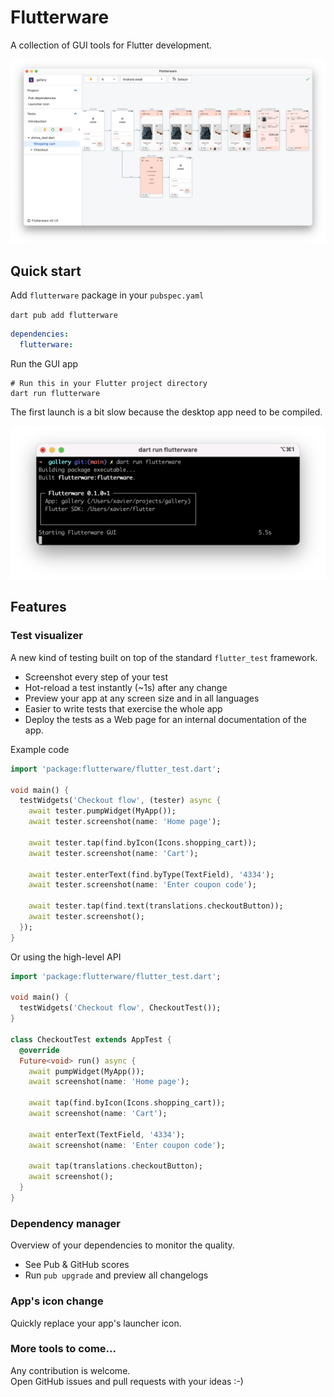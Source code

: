 
# Flutterware

A collection of GUI tools for Flutter development.

![screenshot](doc/screenshots/test_visualizer.png)

## Quick start

Add `flutterware` package in your `pubspec.yaml`

`dart pub add flutterware`

```yaml
dependencies:
  flutterware:
```

Run the GUI app

```shell
# Run this in your Flutter project directory
dart run flutterware
```
The first launch is a bit slow because the desktop app need to be compiled.

<img src="doc/screenshots/shell.png" alt="Flutterware shell" width="600">

## Features

### Test visualizer

A new kind of testing built on top of the standard `flutter_test` framework.

- Screenshot every step of your test
- Hot-reload a test instantly (~1s) after any change
- Preview your app at any screen size and in all languages
- Easier to write tests that exercise the whole app
- Deploy the tests as a Web page for an internal documentation of the app.

Example code
```dart
import 'package:flutterware/flutter_test.dart';

void main() {
  testWidgets('Checkout flow', (tester) async {
    await tester.pumpWidget(MyApp());
    await tester.screenshot(name: 'Home page');
    
    await tester.tap(find.byIcon(Icons.shopping_cart));
    await tester.screenshot(name: 'Cart');

    await tester.enterText(find.byType(TextField), '4334');
    await tester.screenshot(name: 'Enter coupon code');

    await tester.tap(find.text(translations.checkoutButton));
    await tester.screenshot();
  });
}
```

Or using the high-level API
```dart
import 'package:flutterware/flutter_test.dart';

void main() {
  testWidgets('Checkout flow', CheckoutTest());
}

class CheckoutTest extends AppTest {
  @override
  Future<void> run() async {
    await pumpWidget(MyApp());
    await screenshot(name: 'Home page');

    await tap(find.byIcon(Icons.shopping_cart));
    await screenshot(name: 'Cart');

    await enterText(TextField, '4334');
    await screenshot(name: 'Enter coupon code');

    await tap(translations.checkoutButton);
    await screenshot();
  }
}
```

### Dependency manager

Overview of your dependencies to monitor the quality.

- See Pub & GitHub scores
- Run `pub upgrade` and preview all changelogs

### App's icon change

Quickly replace your app's launcher icon.

### More tools to come...

Any contribution is welcome.  
Open GitHub issues and pull requests with your ideas :-)